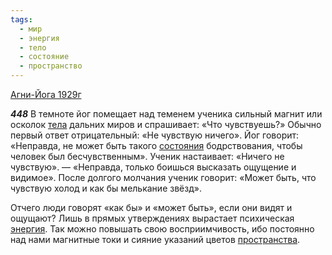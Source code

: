 ```yaml
---
tags:
  - мир
  - энергия
  - тело
  - состояние
  - пространство
---
```


[Агни-Йога 1929г](https://127.0.0.1:4002/agni/1929)

___448___
В темноте йог помещает над теменем ученика сильный магнит или осколок [тела](../../../tags/#тело) дальних миров и спрашивает: «Что чувствуешь?» Обычно первый ответ отрицательный: «Не чувствую ничего». Йог говорит: «Неправда, не может быть такого [состояния](../../../tags/#состояние) бодрствования, чтобы человек был бесчувственным». Ученик настаивает: «Ничего не чувствую». — «Неправда, только боишься высказать ощущение и видимое». После долгого молчания ученик говорит: «Может быть, что чувствую холод и как бы мелькание звёзд».   

Отчего люди говорят «как бы» и «может быть», если они видят и ощущают? Лишь в прямых утверждениях вырастает психическая [энергия](../../../tags/#энергия). Так можно повышать свою восприимчивость, ибо постоянно над нами магнитные токи и сияние указаний цветов [пространства](../../../tags/#пространство).
